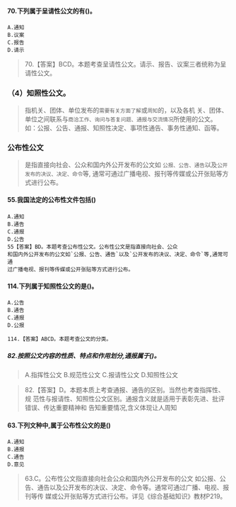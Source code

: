 #### 70.下列属于呈请性公文的有()。
    A.通知
    B.议案
    C.报告
    D.请示

>   70.【答案】BCD。本题考查呈请性公文。请示、报告、议案三者统称为呈请性公文。   

### （4）知照性公文。
>   指机关、团体、单位发布的`需要有关方面了解`或`周知`的，以及各机
    关、团体、单位之间联系与`商洽工作、询问与答复问题、通报与交流情况`所使用的公文。
    如：公报、公告、通报、知照性决定、事项性通告、事务性通知、函等。

### 公布性公文
>   是指直接向社会、公众和国内外公开发布的公文如
`公报、公告、通告`以及`公开发布的决议、决定、命令`等,
通常可通过广播电视、报刊等传媒或公开张贴等方式进行公布。

#### 55.我国法定的公布性文件包括()
    A.通知
    B.通告
    C.通报
    D.公告
    55【答案】BD。本题考查公布性公文。公布性公文是指直接向社会、公众
    和国内外公开发布的公文如`公报、公告、通告`以及`公开发布的决议、决定、命令`等,通常可通
    过广播电视、报刊等传媒或公开张贴等方式进行公布。

#### 114.下列属于知照性公文的是()。
    A.公告
    B.通告
    C.通报
    D.公报
    
    114.【答案】ABCD。本题考查公文的分类。

##### 82.按照公文内容的性质、特点和作用划分,通报属于()。
>   A.指挥性公文
    B.规范性公文
    C.报请性公文
    D.知照性公文
    
>   82.【答案】D。本题本质上考查通报、通告的区别。当然也考查指挥性、规
    范性与报请性、知照性公文区别。通报含义就是适用于表彰先进、批评错误、传达重要精神和
    告知重要情况,含义体现让人周知
    
#### 63.下列文种中,属于公布性公文的是()
    A.通知
    B.通报
    C.通告
    D.意见
>   63.C。公布性公文指直接向社会公众和国内外公开发布的公文
    如公报、公告、通告以及公开发布的决议、决定、命令等。通常可通过广播、电视、报刊等传
    媒或公开张贴等方式进行公布。详见《综合基础知识》教材P219。



























    
















